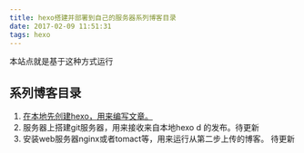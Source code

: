 ```yaml
---
title: hexo搭建并部署到自己的服务器系列博客目录
date: 2017-02-09 11:51:31
tags: hexo
---
```


本站点就是基于这种方式运行
## 系列博客目录

1. [在本地先创建hexo，用来编写文章。](http://yalunwang.com/2017/02/06/hexo%E6%90%AD%E5%BB%BA%E8%BF%87%E7%A8%8B)
2. 服务器上搭建git服务器，用来接收来自本地hexo d 的发布。待更新
3. 安装web服务器nginx或者tomact等，用来运行从第二步上传的博客。 待更新
